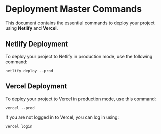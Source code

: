 # Deployment Master Commands

This document contains the essential commands to deploy your project using **Netlify** and **Vercel**.

## Netlify Deployment

To deploy your project to Netlify in production mode, use the following command:

```
netlify deploy --prod
```

## Vercel Deployment

To deploy your project to Vercel in production mode, use this command:

```
vercel --prod
```

If you are not logged in to Vercel, you can log in using:

```
vercel login
```
